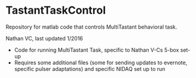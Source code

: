 # TastantTaskControl
Repository for matlab code that controls MultiTastant behavioral task. 

Nathan VC, last updated 1/2016

* Code for running MultiTastant Task, specific to Nathan V-Cs 5-box set-up 
* Requires some additional files (some for sending updates to evernote, specific pulser adaptations) and specific NIDAQ set up to run
